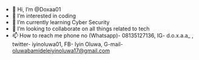- 👋 Hi, I’m @Doxaa01
- 👀 I’m interested in coding
- 🌱 I’m currently learning Cyber Security
- 💞️ I’m looking to collaborate on all things related to tech
- 📫 How to reach me phone no (Whatsapp)- 08135127136, IG- d.o.x.a.a_ , twitter- iyinoluwa01, FB- Iyin Oluwa, G-mail- oluwabamideleiyinoluwa17@gmail.com

<!---
Doxaa01/Doxaa01 is a ✨ special ✨ repository because its `README.md` (this file) appears on your GitHub profile.
You can click the Preview link to take a look at your changes.
--->
